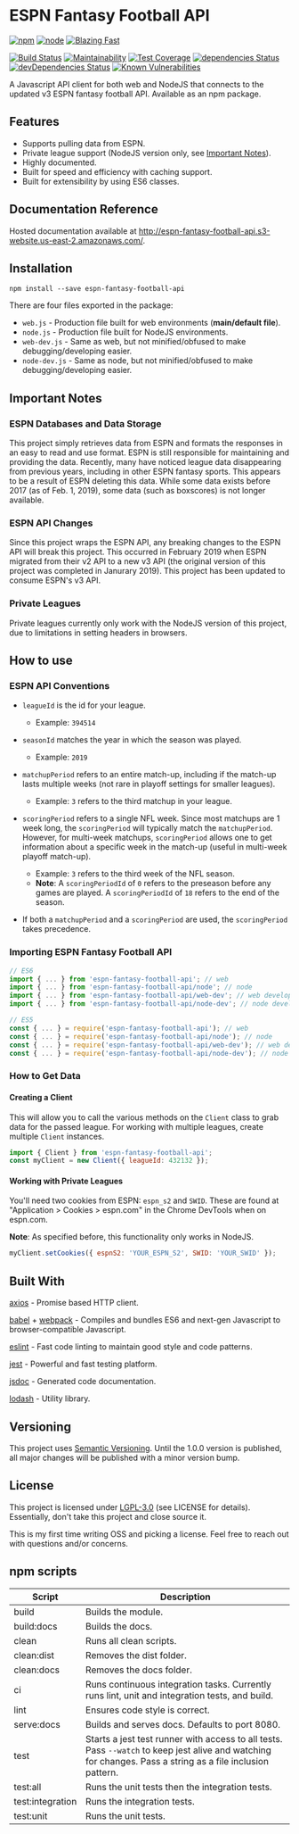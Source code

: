 # ESPN Fantasy Football API
[![npm](https://img.shields.io/npm/v/espn-fantasy-football-api.svg?colorB=deepskyblue)](https://www.npmjs.com/package/espn-fantasy-football-api) [![node](https://img.shields.io/node/v/espn-fantasy-football-api.svg)](https://www.npmjs.com/package/espn-fantasy-football-api) [![Blazing Fast](https://img.shields.io/badge/speed-blazing%20%F0%9F%94%A5-brightgreen.svg)](https://twitter.com/acdlite/status/974390255393505280)

[![Build Status](https://travis-ci.org/mkreiser/ESPN-Fantasy-Football-API.svg?branch=master)](https://travis-ci.org/mkreiser/ESPN-Fantasy-Football-API) [![Maintainability](https://api.codeclimate.com/v1/badges/548bae8930b5efad0418/maintainability)](https://codeclimate.com/github/mkreiser/ESPN-Fantasy-Football-API/maintainability) [![Test Coverage](https://api.codeclimate.com/v1/badges/548bae8930b5efad0418/test_coverage)](https://codeclimate.com/github/mkreiser/ESPN-Fantasy-Football-API/test_coverage) [![dependencies Status](https://david-dm.org/mkreiser/ESPN-Fantasy-Football-API/status.svg)](https://david-dm.org/mkreiser/ESPN-Fantasy-Football-API) [![devDependencies Status](https://david-dm.org/mkreiser/ESPN-Fantasy-Football-API/dev-status.svg)](https://david-dm.org/mkreiser/ESPN-Fantasy-Football-API?type=dev) [![Known Vulnerabilities](https://snyk.io/test/github/mkreiser/ESPN-Fantasy-Football-API/badge.svg?targetFile=package.json)](https://snyk.io/test/github/mkreiser/ESPN-Fantasy-Football-API?targetFile=package.json)


A Javascript API client for both web and NodeJS that connects to the updated v3 ESPN fantasy football API. Available as an npm package.

## Features

* Supports pulling data from ESPN.
* Private league support (NodeJS version only, see [Important Notes](#important-notes)).
* Highly documented.
* Built for speed and efficiency with caching support.
* Built for extensibility by using ES6 classes.

## Documentation Reference

Hosted documentation available at http://espn-fantasy-football-api.s3-website.us-east-2.amazonaws.com/.

## Installation

```
npm install --save espn-fantasy-football-api
```

There are four files exported in the package:

* `web.js` - Production file built for web environments (**main/default file**).
* `node.js` - Production file built for NodeJS environments.
* `web-dev.js` - Same as web, but not minified/obfused to make debugging/developing easier.
* `node-dev.js` - Same as node, but not minified/obfused to make debugging/developing easier.

## Important Notes

### ESPN Databases and Data Storage

This project simply retrieves data from ESPN and formats the responses in an easy to read and use format. ESPN is still responsible for maintaining and providing the data. Recently, many have noticed league data disappearing from previous years, including in other ESPN fantasy sports. This appears to be a result of ESPN deleting this data. While some data exists before 2017 (as of Feb. 1, 2019), some data (such as boxscores) is not longer available.

### ESPN API Changes

Since this project wraps the ESPN API, any breaking changes to the ESPN API will break this project. This occurred in February 2019 when ESPN migrated from their v2 API to a new v3 API (the original version of this project was completed in Janurary 2019). This project has been updated to consume ESPN's v3 API.

### Private Leagues

Private leagues currently only work with the NodeJS version of this project, due to limitations in setting headers in browsers.

## How to use

### ESPN API Conventions

* `leagueId` is the id for your league.
  * Example: `394514`
* `seasonId` matches the year in which the season was played.
  * Example: `2019`
* `matchupPeriod` refers to an entire match-up, including if the match-up lasts multiple weeks (not rare in playoff settings for smaller leagues).
  * Example: `3` refers to the third matchup in your league.
* `scoringPeriod` refers to a single NFL week. Since most matchups are 1 week long, the `scoringPeriod` will typically match the `matchupPeriod`. However, for multi-week matchups, `scoringPeriod` allows one to get information about a specific week in the match-up (useful in multi-week playoff match-up).
  * Example: `3` refers to the third week of the NFL season.
  * **Note**: A `scoringPeriodId` of `0` refers to the preseason before any games are played. A `scoringPeriodId` of `18` refers to the end of the season.

* If both a `matchupPeriod` and a `scoringPeriod` are used, the `scoringPeriod` takes precedence.

### Importing ESPN Fantasy Football API

```javascript
// ES6
import { ... } from 'espn-fantasy-football-api'; // web
import { ... } from 'espn-fantasy-football-api/node'; // node
import { ... } from 'espn-fantasy-football-api/web-dev'; // web development build
import { ... } from 'espn-fantasy-football-api/node-dev'; // node development build

// ES5
const { ... } = require('espn-fantasy-football-api'); // web
const { ... } = require('espn-fantasy-football-api/node'); // node
const { ... } = require('espn-fantasy-football-api/web-dev'); // web development build
const { ... } = require('espn-fantasy-football-api/node-dev'); // node development build
```

### How to Get Data

#### Creating a Client

This will allow you to call the various methods on the `Client` class to grab data for the passed league. For working with multiple leagues, create multiple `Client` instances.

```javascript
import { Client } from 'espn-fantasy-football-api';
const myClient = new Client({ leagueId: 432132 });
```

#### Working with Private Leagues

You'll need two cookies from ESPN: `espn_s2` and `SWID`. These are found at "Application > Cookies > espn.com" in the Chrome DevTools when on espn.com.

**Note**: As specified before, this functionality only works in NodeJS.

```javascript
myClient.setCookies({ espnS2: 'YOUR_ESPN_S2', SWID: 'YOUR_SWID' });
```

## Built With

[axios](https://github.com/axios/axios) - Promise based HTTP client.

[babel](https://github.com/babel/babel) + [webpack](https://github.com/webpack/webpack) - Compiles and bundles ES6 and next-gen Javascript to browser-compatible Javascript.

[eslint](https://github.com/eslint/eslint) - Fast code linting to maintain good style and code patterns.

[jest](https://github.com/facebook/jest) - Powerful and fast testing platform.

[jsdoc](https://github.com/jsdoc3/jsdoc) - Generated code documentation.

[lodash](https://github.com/lodash/lodash) - Utility library.

## Versioning

This project uses [Semantic Versioning](https://semver.org/). Until the 1.0.0 version is published, all major changes will be published with a minor version bump.

## License

This project is licensed under [LGPL-3.0](https://choosealicense.com/licenses/lgpl-3.0/) (see LICENSE for details). Essentially, don't take this project and close source it.

This is my first time writing OSS and picking a license. Feel free to reach out with questions and/or concerns.

## npm scripts

| Script           | Description                                                  |
| ---------------- | ------------------------------------------------------------ |
| build            | Builds the module.                                           |
| build:docs       | Builds the docs.                                             |
| clean            | Runs all clean scripts.                                      |
| clean:dist       | Removes the dist folder.                                     |
| clean:docs       | Removes the docs folder.                                     |
| ci               | Runs continuous integration tasks. Currently runs lint, unit and integration tests, and build. |
| lint             | Ensures code style is correct.                               |
| serve:docs       | Builds and serves docs. Defaults to port 8080.               |
| test             | Starts a jest test runner with access to all tests. Pass `--watch` to keep jest alive and watching for changes. Pass a string as a file inclusion pattern. |
| test:all         | Runs the unit tests then the integration tests.              |
| test:integration | Runs the integration tests.                                  |
| test:unit        | Runs the unit tests.                                         |
